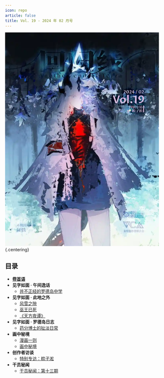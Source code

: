 ```yaml
---
icon: repo
article: false
title: Vol. 19 - 2024 年 02 月号
---
```


![](./res/cover.webp) {.centering}

## 目录

- [**卷首语**](intro.html)
- **见字如面 · 午间逸话**
  - [并不正经的罗德岛中学](article1.html)
- **见字如面 · 此地之外**
  - [风雪之隙](article2.html)
  - [巫王已死](article3.html)
  - [《天方夜谭》](article5.html)
- **见字如面 · 罗德岛日志**
  - [药分博士的扯淡日常](article4.html)
- **画中秘境**
  - [漫画一则](comic1.html)
  - [画中秘境](paintings.html)
- **创作者访谈**
  - [特别专访：粽子淞](interview.html)
- **干员秘闻**
  - [干员秘闻：第十三期](ope_sec.html)

<FakeAds />